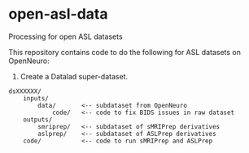 # open-asl-data
Processing for open ASL datasets

This repository contains code to do the following for ASL datasets on OpenNeuro:

1.  Create a Datalad super-dataset.

```
dsXXXXXX/
    inputs/
        data/       <-- subdataset from OpenNeuro
            code/   <-- code to fix BIDS issues in raw dataset
    outputs/
        smriprep/   <-- subdataset of sMRIPrep derivatives
        aslprep/    <-- subdataset of ASLPrep derivatives
    code/           <-- code to run sMRIPrep and ASLPrep
```
